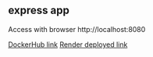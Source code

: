 ## express app

Access with browser http://localhost:8080

[DockerHub link](https://hub.docker.com/r/mmiglioranza22/express-app)
[Render deployed link](https://helsinki-devops-with-docker-2024.onrender.com/)

